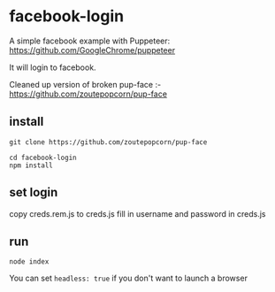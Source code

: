 # facebook-login

A simple facebook example with Puppeteer:
https://github.com/GoogleChrome/puppeteer

It will login to facebook.

Cleaned up version of broken pup-face :-
https://github.com/zoutepopcorn/pup-face

## install
```
git clone https://github.com/zoutepopcorn/pup-face
```
```
cd facebook-login
npm install
```
## set login
copy creds.rem.js to creds.js
fill in username and password in creds.js
## run
```
node index
```
You can set ``headless: true`` if you don't want to launch a browser
